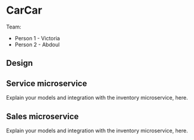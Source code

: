 # CarCar

Team:

* Person 1 - Victoria
* Person 2 - Abdoul

## Design

## Service microservice

Explain your models and integration with the inventory
microservice, here.

## Sales microservice

Explain your models and integration with the inventory
microservice, here.
